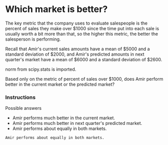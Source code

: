# Which market is better?
The key metric that the company uses to evaluate salespeople is the percent of sales they make over $1000 since the time put into each sale is usually worth a bit more than that, so the higher this metric, the better the salesperson is performing.

Recall that Amir's current sales amounts have a mean of $5000 and a standard deviation of $2000, and Amir's predicted amounts in next quarter's market have a mean of $6000 and a standard deviation of $2600.

norm from scipy.stats is imported.

Based only on the metric of percent of sales over $1000, does Amir perform better in the current market or the predicted market?

### Instructions

Possible answers


* Amir performs much better in the current market.
* Amir performs much better in next quarter's predicted market.
* Amir performs about equally in both markets.

``` output
Amir performs about equally in both markets.

```